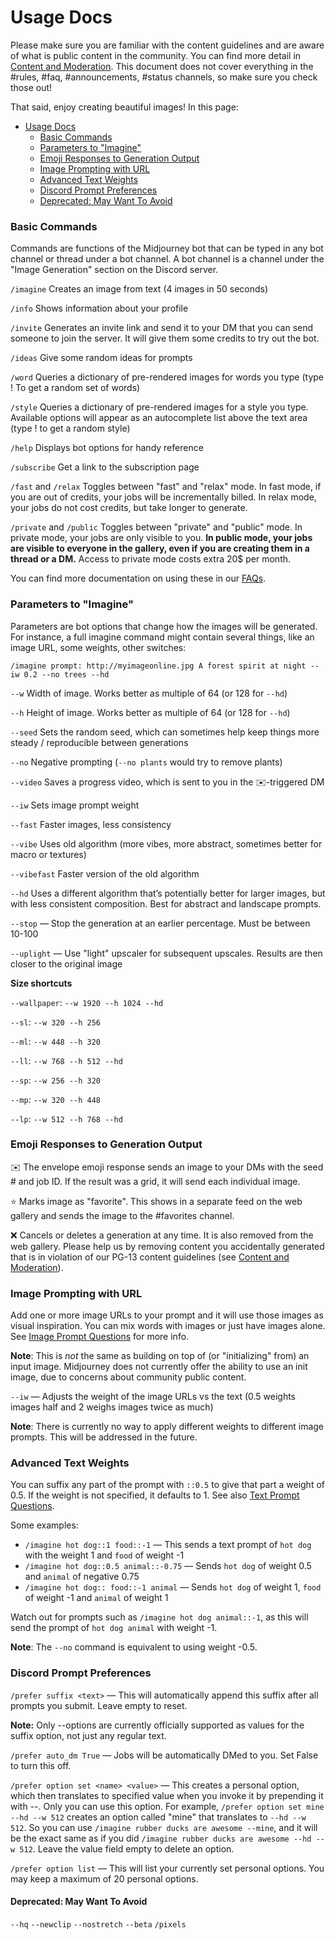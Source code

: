# Usage Docs

Please make sure you are familiar with the content guidelines and are aware of what is public content in the community.  You can find more detail in [Content and Moderation](content-and-moderation-policy.md).  This document does not cover everything in the #rules, #faq, #announcements, #status channels, so make sure you check those out!

That said, enjoy creating beautiful images!  In this page:

- [Usage Docs](#usage-docs)
    - [Basic Commands](#basic-commands)
    - [Parameters to "Imagine"](#parameters-to-imagine)
    - [Emoji Responses to Generation Output](#emoji-responses-to-generation-output)
    - [Image Prompting with URL](#image-prompting-with-url)
    - [Advanced Text Weights](#advanced-text-weights)
    - [Discord Prompt Preferences](#discord-prompt-preferences)
    - [Deprecated: May Want To Avoid](#deprecated-may-want-to-avoid)

### Basic Commands

Commands are functions of the Midjourney bot that can be typed in any bot channel or thread under a bot channel.  A bot channel is a channel under the "Image Generation" section on the Discord server.

`/imagine` Creates an image from text (4 images in 50 seconds)

`/info` Shows information about your profile

`/invite` Generates an invite link and send it to your DM that you can send someone to join the server. It will give them some credits to try out the bot.

`/ideas` Give some random ideas for prompts

`/word` Queries a dictionary of pre-rendered images for words you type (type ! To get a random set of words)

`/style` Queries a dictionary of pre-rendered images for a style you type. Available options will appear as an autocomplete list above the text area (type ! to get a random style)

`/help` Displays bot options for handy reference

`/subscribe` Get a link to the subscription page

`/fast` and `/relax` Toggles between "fast" and "relax" mode. In fast mode, if you are out of credits, your jobs will be incrementally billed. In relax mode, your jobs do not cost credits, but take longer to generate.

`/private` and `/public` Toggles between "private" and "public" mode. In private mode, your jobs are only visible to you. **In public mode, your jobs are visible to everyone in the gallery, even if you are creating them in a thread or a DM.** Access to private mode costs extra 20$ per month.

You can find more documentation on using these in our [FAQs](FAQs.md).


### Parameters to "Imagine"

Parameters are bot options that change how the images will be generated.  For instance, a full imagine
command might contain several things, like an image URL, some weights, other switches:

`/imagine prompt: http://myimageonline.jpg A forest spirit at night --iw 0.2 --no trees --hd`


`--w` Width of image. Works better as multiple of 64 (or 128 for `--hd`)

`--h` Height of image. Works better as multiple of 64 (or 128 for `--hd`)

`--seed` Sets the random seed, which can sometimes help keep things more steady / reproducible between generations

`--no` Negative prompting (`--no plants` would try to remove plants)

`--video` Saves a progress video, which is sent to you in the ✉️-triggered DM

`--iw` Sets image prompt weight

`--fast` Faster images, less consistency

`--vibe` Uses old algorithm (more vibes, more abstract, sometimes better for macro or textures)

`--vibefast` Faster version of the old algorithm 

`--hd` Uses a different algorithm that’s potentially better for larger images, but with less consistent composition. Best for abstract and landscape prompts.

`--stop` — Stop the generation at an earlier percentage. Must be between 10-100

`--uplight` — Use "light" upscaler for subsequent upscales. Results are then closer to the original image

**Size shortcuts**

`--wallpaper`: `--w 1920 --h 1024 --hd`

`--sl`: `--w 320 --h 256`

`--ml`: `--w 448 --h 320`

`--ll`: `--w 768 --h 512 --hd`

`--sp`: `--w 256 --h 320`

`--mp`: `--w 320 --h 448`

`--lp`: `--w 512 --h 768 --hd`


### Emoji Responses to Generation Output

✉️ The envelope emoji response sends an image to your DMs with the seed # and job ID. If the result was a grid, it will send each individual image.

⭐️ Marks image as "favorite". This shows in a separate feed on the web gallery and sends the image to the #favorites channel.

❌ Cancels or deletes a generation at any time. It is also removed from the web gallery.  Please help us by removing content you accidentally generated that is in violation of our PG-13 content guidelines (see [Content and Moderation](content-and-moderation_policy.md)).


### Image Prompting with URL

Add one or more image URLs to your prompt and it will use those images as visual inspiration. You can mix words with images or just have images alone.  See [Image Prompt Questions](image-prompt-questions.md) for more info.

**Note**: This is *not* the same as building on top of (or "initializing" from) an input image. Midjourney does not currently offer the ability to use an init image, due to concerns about community public content.

`--iw` — Adjusts the weight of the image URLs vs the text (0.5 weights images half and 2 weighs images twice as much)

**Note**: There is currently no way to apply different weights to different image prompts. This will be addressed in the future.

### Advanced Text Weights

You can suffix any part of the prompt with `::0.5` to give that part a weight of 0.5. If the weight is not specified, it defaults to 1.  See also [Text Prompt Questions](text-prompt-questions.md).

Some examples:
- `/imagine hot dog::1 food::-1` — This sends a text prompt of `hot dog` with the weight 1 and `food` of weight -1
- `/imagine hot dog::0.5 animal::-0.75` — Sends `hot dog` of weight 0.5 and `animal` of negative 0.75
- `/imagine hot dog:: food::-1 animal` — Sends `hot dog` of weight 1, `food` of weight -1 and `animal` of weight 1

Watch out for prompts such as `/imagine hot dog animal::-1`, as this will send the prompt of `hot dog animal` with weight -1.

**Note**: The `--no` command is equivalent to using weight -0.5.


### Discord Prompt Preferences

`/prefer suffix <text>` — This will automatically append this suffix after all prompts you submit. Leave empty to reset.

**Note:** Only --options are currently officially supported as values for the suffix option, not just any regular text.

`/prefer auto_dm True` — Jobs will be automatically DMed to you. Set False to turn this off.

`/prefer option set <name> <value>` — This creates a personal option, which then translates to specified value when you invoke it by prepending it with --. Only you can use this option. For example, `/prefer option set mine --hd --w 512` creates an option called "mine" that translates to `--hd --w 512`. So you can use `/imagine rubber ducks are awesome --mine`, and it will be the exact same as if you did `/imagine rubber ducks are awesome --hd --w 512`. Leave the value field empty to delete an option.

`/prefer option list` — This will list your currently set personal options. You may keep a maximum of 20 personal options.

#### Deprecated: May Want To Avoid

`--hq` `--newclip` `--nostretch` `--beta` `/pixels`
